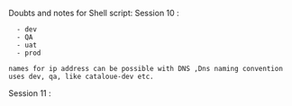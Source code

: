 Doubts and notes for Shell script:
Session 10 :
```issue: Single env : having multiple env for our project
  - dev
  - QA
  - uat
  - prod
```

`names for ip address can be possible with DNS ,Dns naming convention uses dev, qa, like cataloue-dev etc.`

Session 11 :
